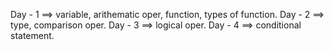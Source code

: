 Day - 1 ==> variable, arithematic oper, function, types of function.
Day - 2 ==> type, comparison oper.
Day - 3 ==> logical oper.
Day - 4 ==> conditional statement.